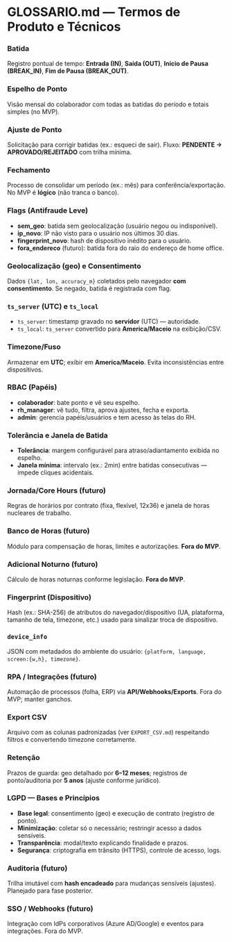 # GLOSSARIO.md — Termos de Produto e Técnicos

### Batida
Registro pontual de tempo: **Entrada (IN)**, **Saída (OUT)**, **Início de Pausa (BREAK_IN)**, **Fim de Pausa (BREAK_OUT)**.

### Espelho de Ponto
Visão mensal do colaborador com todas as batidas do período e totais simples (no MVP).

### Ajuste de Ponto
Solicitação para corrigir batidas (ex.: esqueci de sair). Fluxo: **PENDENTE → APROVADO/REJEITADO** com trilha mínima.

### Fechamento
Processo de consolidar um período (ex.: mês) para conferência/exportação. No MVP é **lógico** (não tranca o banco).

### Flags (Antifraude Leve)
- **sem_geo**: batida sem geolocalização (usuário negou ou indisponível).
- **ip_novo**: IP não visto para o usuário nos últimos 30 dias.
- **fingerprint_novo**: hash de dispositivo inédito para o usuário.
- **fora_endereco** (futuro): batida fora do raio do endereço de home office.

### Geolocalização (geo) e Consentimento
Dados `{lat, lon, accuracy_m}` coletados pelo navegador **com consentimento**. Se negado, batida é registrada com flag.

### `ts_server` (UTC) e `ts_local`
- `ts_server`: timestamp gravado no **servidor** (UTC) — autoridade.
- `ts_local`: `ts_server` convertido para **America/Maceio** na exibição/CSV.

### Timezone/Fuso
Armazenar em **UTC**; exibir em **America/Maceio**. Evita inconsistências entre dispositivos.

### RBAC (Papéis)
- **colaborador**: bate ponto e vê seu espelho.
- **rh_manager**: vê tudo, filtra, aprova ajustes, fecha e exporta.
- **admin**: gerencia papéis/usuários e tem acesso às telas do RH.

### Tolerância e Janela de Batida
- **Tolerância**: margem configurável para atraso/adiantamento exibida no espelho.
- **Janela mínima**: intervalo (ex.: 2min) entre batidas consecutivas — impede cliques acidentais.

### Jornada/Core Hours (futuro)
Regras de horários por contrato (fixa, flexível, 12x36) e janela de horas nucleares de trabalho.

### Banco de Horas (futuro)
Módulo para compensação de horas, limites e autorizações. **Fora do MVP**.

### Adicional Noturno (futuro)
Cálculo de horas noturnas conforme legislação. **Fora do MVP**.

### Fingerprint (Dispositivo)
Hash (ex.: SHA-256) de atributos do navegador/dispositivo (UA, plataforma, tamanho de tela, timezone, etc.) usado para sinalizar troca de dispositivo.

### `device_info`
JSON com metadados do ambiente do usuário: `{platform, language, screen:{w,h}, timezone}`.

### RPA / Integrações (futuro)
Automação de processos (folha, ERP) via **API/Webhooks/Exports**. Fora do MVP; manter ganchos.

### Export CSV
Arquivo com as colunas padronizadas (ver `EXPORT_CSV.md`) respeitando filtros e convertendo timezone corretamente.

### Retenção
Prazos de guarda: geo detalhado por **6–12 meses**; registros de ponto/auditoria por **5 anos** (ajuste conforme jurídico).

### LGPD — Bases e Princípios
- **Base legal**: consentimento (geo) e execução de contrato (registro de ponto).
- **Minimização**: coletar só o necessário; restringir acesso a dados sensíveis.
- **Transparência**: modal/texto explicando finalidade e prazos.
- **Segurança**: criptografia em trânsito (HTTPS), controle de acesso, logs.

### Auditoria (futuro)
Trilha imutável com **hash encadeado** para mudanças sensíveis (ajustes). Planejado para fase posterior.

### SSO / Webhooks (futuro)
Integração com IdPs corporativos (Azure AD/Google) e eventos para integrações. Fora do MVP.

